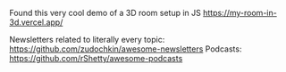 Found this very cool demo of a 3D room setup in JS
https://my-room-in-3d.vercel.app/

Newsletters related to literally every topic: https://github.com/zudochkin/awesome-newsletters
Podcasts: https://github.com/rShetty/awesome-podcasts